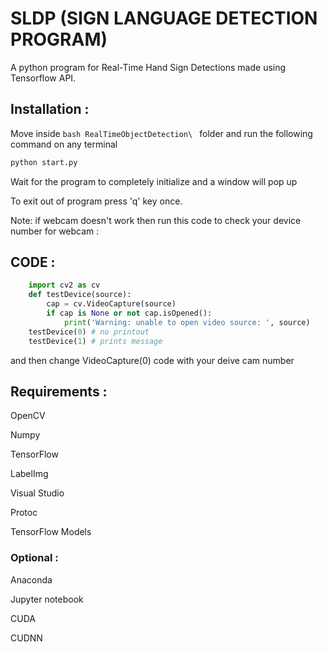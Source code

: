 # SLDP (SIGN LANGUAGE DETECTION PROGRAM)

A python program for Real-Time Hand Sign Detections made using Tensorflow API.

## Installation :

Move inside ```bash RealTimeObjectDetection\ ``` folder and run the following command on any terminal

```bash
python start.py
```
Wait for the program to completely initialize and a window will pop up

To exit out of program press 'q' key once.

Note: if webcam doesn't work then run this code to check your device number for webcam :

## CODE :

```python
	import cv2 as cv 
	def testDevice(source):
        cap = cv.VideoCapture(source) 
        if cap is None or not cap.isOpened():
            print('Warning: unable to open video source: ', source)
	testDevice(0) # no printout
    testDevice(1) # prints message 
```
and then change VideoCapture(0) code with your deive cam number

## Requirements :

OpenCV

Numpy

TensorFlow

LabelImg

Visual Studio

Protoc

TensorFlow Models

### Optional :

Anaconda

Jupyter notebook

CUDA

CUDNN
